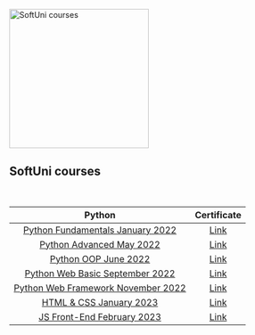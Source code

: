 <p align="left">
  <img width="250" src="https://upload.wikimedia.org/wikipedia/commons/7/76/Logo_Software_University_%28SoftUni%29_-_blue.png" alt="SoftUni courses">
</p>
<h2 align="left">SoftUni courses</h2>
<br />

|                                                         Python                                                          |                           Certificate                           |
| :---------------------------------------------------------------------------------------------------------------------: | :-------------------------------------------------------------: |
| [Python Fundamentals January 2022](https://softuni.bg/trainings/3609/programming-fundamentals-with-python-january-2022) | [Link](https://softuni.bg/certificates/details/129052/89f8feff) |
|                 [Python Advanced May 2022](https://softuni.bg/trainings/3704/python-advanced-may-2022)                  | [Link](https://softuni.bg/certificates/details/135909/7c00c1d4) |
|                   [Python OOP June 2022](https://softuni.bg/trainings/3704/python-advanced-may-2022)                    | [Link](https://softuni.bg/certificates/details/140904/f5d21a1b) |
|          [Python Web Basic September 2022](https://softuni.bg/trainings/3858/python-web-basics-september-2022)          | [Link](https://softuni.bg/certificates/details/147065/3b35598e) |
|       [Python Web Framework November 2022](https://softuni.bg/trainings/3859/python-web-framework-november-2022)        | [Link](https://softuni.bg/certificates/details/152963/2a09954a) |
|                 [HTML & CSS January 2023](https://softuni.bg/trainings/3975/html-and-css-january-2023)                  | [Link](https://softuni.bg/certificates/details/163083/4cfe0a26) |
|               [JS Front-End February 2023 ](https://softuni.bg/trainings/3976/js-front-end-february-2023)               | [Link](https://softuni.bg/certificates/details/116503/7235aa37) |
